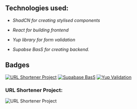 
## Technologies used:

- _ShadCN for creating stylised components_

- _React for building frontend_

- _Yup library for form validation_

- _Supabse BasS for creating backend._






## Badges

[![URL Shortener Project](https://img.shields.io/badge/URL-Shortener-orange.svg)](https://choosealicense.com/licenses/mit/)
[![Supabase BasS](https://img.shields.io/badge/Supabase-BasS-white.svg)](https://opensource.org/licenses/)
[![Yup Validation](https://img.shields.io/badge/Yup-Validation-radium.svg)](http://www.gnu.org/licenses/agpl-3.0)
### URL Shortener Project: 

![URL Shortener Project](https://cover-creator.appbot.io/project-creating-a-url-shortener-with-python-and-flask.png)

